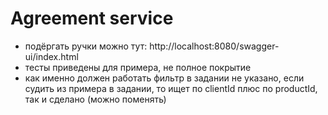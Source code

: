 # Agreement service

- подёргать ручки можно тут: http://localhost:8080/swagger-ui/index.html
- тесты приведены для примера, не полное покрытие
- как именно должен работать фильтр в задании не указано,
если судить из примера в задании, то ищет по clientId плюс по productId, так и сделано (можно поменять) 
